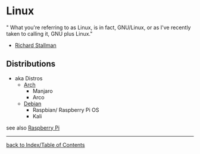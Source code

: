 # Linux

" What you're referring to as Linux, is in fact, GNU/Linux, or as I've recently taken to calling it, GNU plus Linux."
- [Richard Stallman](https://www.lurkmore.com/view/GNU/Linux_rant)
 
## Distributions
* aka Distros
    - [Arch](Arch.md)
        + Manjaro
        + Arco
    - [Debian](Debian.md)
        + Raspbian/ Raspberry Pi OS
        + Kali

see also [Raspberry Pi](RaspberryPi.md)

---

[back to Index/Table of Contents](index.md)
